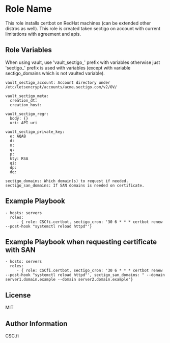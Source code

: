 Role Name
=========

This role installs certbot on RedHat machines (can be extended other distros as well). This role is created taken sectigo on account with current limitations with agreement and apis.

Role Variables
--------------

When using vault, use 'vault_sectigo_' prefix with variables otherwise just 'sectigo_' prefix is used with variables (except with variable sectigo_domains which is not vaulted variable).
```
vault_sectigo_account: Account directory under /etc/letsencrypt/accounts/acme.sectigo.com/v2/OV/

vault_sectigo_meta:
  creation_dt: 
  creation_host: 

vault_sectigo_regr:
  body: {}
  uri: API uri

vault_sectigo_private_key:
  e: AQAB
  d:
  n:
  q:
  p:
  kty: RSA
  qi:
  dp:
  dq:

sectigo_domains: Which domain(s) to request if needed.
sectigo_san_domains: If SAN domains is needed on certificate.
```

Example Playbook
----------------

    - hosts: servers
      roles:
         - { role: CSCfi.certbot, sectigo_cron: '30 6 * * * certbot renew --post-hook "systemctl reload httpd"'}


Example Playbook when requesting certificate with SAN
----------------

    - hosts: servers
      roles:
         - { role: CSCfi.certbot, sectigo_cron: '30 6 * * * certbot renew --post-hook "systemctl reload httpd"', sectigo_san_domains: " --domain server1.domain.example --domain server2.domain.example"}
         

License
-------

MIT

Author Information
------------------

CSC.fi
